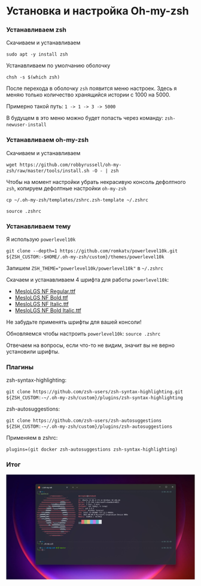 # Установка и настройка Oh-my-zsh

### Устанавливаем zsh

Cкачиваем и устанавливаем

```
sudo apt -y install zsh 
```

Устанавливаем по умолчанию оболочку

```
chsh -s $(which zsh)
```

После перехода в оболочку `zsh` появится меню настроек. Здесь я меняю только количество хранящийся истории с 1000 на 5000.

Примерно такой путь: `1 -> 1 -> 3 -> 5000`

В будущем в это меню можно будет попасть через команду: `zsh-newuser-install`

### Устанавливаем oh-my-zsh

Скачиваем и устанавливаем

```
wget https://github.com/robbyrussell/oh-my-zsh/raw/master/tools/install.sh -O - | zsh
```

Чтобы на момент настройки убрать некрасивую консоль дефолтного `zsh`, копируем дефолтные настройки `oh-my-zsh` 

```angular2html
cp ~/.oh-my-zsh/templates/zshrc.zsh-template ~/.zshrc
```

```angular2html
source .zshrc
```

### Устанавливаем тему

Я использую `powerlevel10k`

```
git clone --depth=1 https://github.com/romkatv/powerlevel10k.git ${ZSH_CUSTOM:-$HOME/.oh-my-zsh/custom}/themes/powerlevel10k
```

Запишем `ZSH_THEME="powerlevel10k/powerlevel10k"` в `~/.zshrc`

Скачаем и устанавливаем 4 шрифта для работы `powerlevel10k`:
- [MesloLGS NF Regular.ttf](https://github.com/romkatv/powerlevel10k-media/raw/master/MesloLGS%20NF%20Regular.ttf)
- [MesloLGS NF Bold.ttf](https://github.com/romkatv/powerlevel10k-media/raw/master/MesloLGS%20NF%20Bold.ttf)
- [MesloLGS NF Italic.ttf](https://github.com/romkatv/powerlevel10k-media/raw/master/MesloLGS%20NF%20Italic.ttf)
- [MesloLGS NF Bold Italic.ttf](https://github.com/romkatv/powerlevel10k-media/raw/master/MesloLGS%20NF%20Bold%20Italic.ttf)

Не забудьте применять шрифты для вашей консоли!

Обновляемся чтобы настроить `powerlevel10k`: `source .zshrc`

Отвечаем на вопросы, если что-то не видим, значит вы не верно установили шрифты.

### Плагины

zsh-syntax-highlighting:

```
git clone https://github.com/zsh-users/zsh-syntax-highlighting.git ${ZSH_CUSTOM:-~/.oh-my-zsh/custom}/plugins/zsh-syntax-highlighting
```

zsh-autosuggestions:

```
git clone https://github.com/zsh-users/zsh-autosuggestions ${ZSH_CUSTOM:-~/.oh-my-zsh/custom}/plugins/zsh-autosuggestions
```

Применяем в zshrc:

```
plugins=(git docker zsh-autosuggestions zsh-syntax-highlighting)
```

### Итог

![oh_my_zsh_my_version.png](../images/oh_my_zsh_my_version.png)
